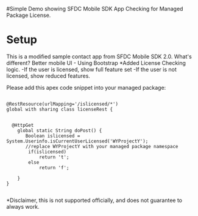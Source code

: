 #Simple Demo showing SFDC Mobile SDK App Checking for Managed Package License.

# Setup

This is a modified sample contact app from SFDC Mobile SDK 2.0. 
What's different?
Better mobile UI - Using Bootstrap
*Added License Checking logic.
  -If the user is licensed, show full feature set
  -If the user is not licensed, show reduced features.

Please add this apex code snippet into your managed package:
<pre><code>
@RestResource(urlMapping='/islicensed/*')
global with sharing class licenseRest {

  
  @HttpGet
    global static String doPost() {
       Boolean islicensed = System.Userinfo.isCurrentUserLicensed('WYProjectY');
       //replace WYProjectY with your managed package namespace
        if(islicensed)
            return 't';
        else
            return 'f';    
        
    }
}

</code></pre>






*Disclaimer, this is not supported officially, and does not guarantee to always work.
